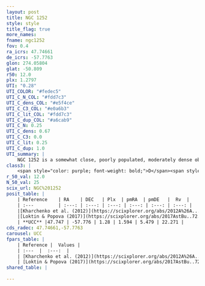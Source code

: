 ```yaml
---
layout: post
title: NGC 1252
style: style
title_flag: true
more_names: 
fname: ngc1252
fov: 0.4
ra_icrs: 47.74661
de_icrs: -57.7763
glon: 274.05804
glat: -50.809
r50: 12.0
plx: 1.2797
UTI: "0.28"
UTI_COLOR: "#fedec5"
UTI_C_N_COL: "#fdd7c3"
UTI_C_dens_COL: "#e5f4ce"
UTI_C_C3_COL: "#e0a6b3"
UTI_C_lit_COL: "#fdd7c3"
UTI_C_dup_COL: "#a6cab9"
UTI_C_N: 0.25
UTI_C_dens: 0.67
UTI_C_C3: 0.0
UTI_C_lit: 0.25
UTI_C_dup: 1.0
UTI_summary: |
    NGC 1252 is a somewhat close, poorly populated, moderately dense object of very low C3 quality. It is poorly studied in the literature, with no articles listed in the last 8 years.
class3: |
    <span style="color: purple; font-weight: bold;">D</span><span style="color: purple; font-weight: bold;">D</span>
r_50_val: 12.0
N_50_val: 25
scix_url: NGC%201252
posit_table: |
    | Reference    | RA    | DEC   | Plx  | pmRA  | pmDE   |  Rv  |
    | :---         | :---: | :---: | :---: | :---: | :---: | :---: |
    |[Kharchenko et al. (2012)](https://scixplorer.org/abs/2012A%26A...543A.156K) | 47.7 | -57.76 | -- | 5.09 | 5.18 | -- |
    |[Loktin & Popova (2017)](https://scixplorer.org/abs/2017AstBu..72..257L) | 47.7 | -57.767 | -- | 5.522 | -1.31 | 12.3 |
    | **UCC** |47.747 | -57.776 | 1.28 | 1.594 | 5.479 | 22.271 | 
cds_radec: 47.74661,-57.7763
carousel: UCC
fpars_table: |
    | Reference |  Values |
    | :---  |  :---:  |
    | [Kharchenko et al. (2012)](https://scixplorer.org/abs/2012A%26A...543A.156K) | `e_bv=0.0, distance=944, log_age=9.5` |
    | [Loktin & Popova (2017)](https://scixplorer.org/abs/2017AstBu..72..257L) | `E(B-V)=0.663, Dmod=9.525, logt=8.226` |
shared_table: |
    
---
```

